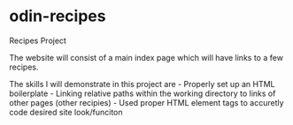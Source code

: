 # odin-recipes
Recipes Project

The website will consist of a main index page which will have links to a few recipes.

The skills I will demonstrate in this project are
    - Properly set up an HTML boilerplate
    - Linking relative paths within the working directory to links of other pages (other recipies)
    - Used proper HTML element tags to accuretly code desired site look/funciton
